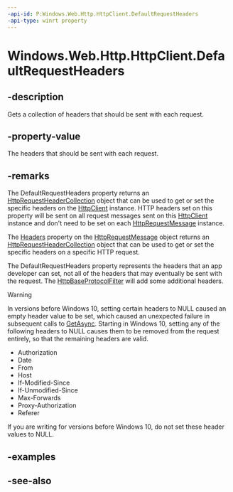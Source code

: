 ```yaml
---
-api-id: P:Windows.Web.Http.HttpClient.DefaultRequestHeaders
-api-type: winrt property
---
```


<!-- Property syntax
public Windows.Web.Http.Headers.HttpRequestHeaderCollection DefaultRequestHeaders { get; }
-->

# Windows.Web.Http.HttpClient.DefaultRequestHeaders

## -description
Gets a collection of headers that should be sent with each request.

## -property-value
The headers that should be sent with each request.

## -remarks
The DefaultRequestHeaders property returns an [HttpRequestHeaderCollection](../windows.web.http.headers/httprequestheadercollection.md) object that can be used to get or set the specific headers on the [HttpClient](httpclient.md) instance. HTTP headers set on this property will be sent on all request messages sent on this [HttpClient](httpclient.md) instance and don't need to be set on each [HttpRequestMessage](httprequestmessage.md) instance.

The [Headers](httprequestmessage_headers.md) property on the [HttpRequestMessage](httprequestmessage.md) object returns an [HttpRequestHeaderCollection](../windows.web.http.headers/httprequestheadercollection.md) object that can be used to get or set the specific headers on a specific HTTP request.

The DefaultRequestHeaders property represents the headers that an app developer can set, not all of the headers that may eventually be sent with the request. The [HttpBaseProtocolFilter](../windows.web.http.filters/httpbaseprotocolfilter.md) will add some additional headers.



> [!WARNING]
> In versions before Windows 10, setting certain headers to NULL caused an empty header value to be set, which caused an unexpected failure in subsequent calls to [GetAsync](/uwp/api/windows.web.http.httpclient.getasync). Starting in Windows 10, setting any of the following headers to NULL causes them to be removed from the request entirely, so that the remaining headers are valid.

+ Authorization
+ Date
+ From
+ Host
+ If-Modified-Since
+ If-Unmodified-Since
+ Max-Forwards
+ Proxy-Authorization
+ Referer

If you are writing for versions before Windows 10, do not set these header values to NULL.

## -examples

## -see-also
